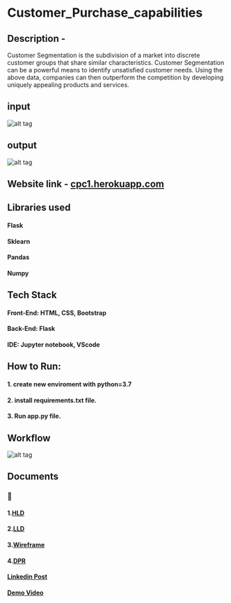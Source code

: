 # Customer_Purchase_capabilities

## Description - 
   Customer Segmentation is the subdivision of a market into discrete customer groups that share similar characteristics. Customer Segmentation can be a powerful means to identify unsatisfied customer needs. Using the above data, companies can then outperform the competition by developing uniquely appealing products and services.

## input
![alt tag](https://github.com/Vinayak-HUB1/PURCHASING_CAPABILITIES_/blob/main/Screenshots/input.jpg)

## output
![alt tag](https://github.com/Vinayak-HUB1/PURCHASING_CAPABILITIES_/blob/main/Screenshots/output.jpg)

## Website link - [cpc1.herokuapp.com](cpc1.herokuapp.com)

## Libraries used
#### Flask
#### Sklearn
#### Pandas
#### Numpy

## Tech Stack
#### Front-End: HTML, CSS, Bootstrap
#### Back-End: Flask
#### IDE: Jupyter notebook, VScode

## How to Run:
#### 1. create new enviroment with python=3.7
#### 2. install requirements.txt file.
#### 3. Run app.py file.

## Workflow
![alt tag](https://github.com/Vinayak-HUB1/PURCHASING_CAPABILITIES_/blob/main/Screenshots/Architecture.jpg)

## Documents
### 📙 
#### 1.[HLD](https://github.com/Vinayak-HUB1/PURCHASING_CAPABILITIES_/blob/main/Documents/High%20Level%20Design.pdf)
#### 2.[LLD](https://github.com/Vinayak-HUB1/PURCHASING_CAPABILITIES_/blob/main/Documents/Low_Level_Design_.pdf)
#### 3.[Wireframe](https://github.com/Vinayak-HUB1/PURCHASING_CAPABILITIES_/blob/main/Documents/wireframe.pdf)
#### 4.[DPR](https://github.com/Vinayak-HUB1/PURCHASING_CAPABILITIES_/blob/main/Documents/DPR.pptx)


#### [Linkedin Post](https://www.linkedin.com/posts/vinayak-dumbre-73050a1bb_github-vinayak-hub1purchasingcapabilities-activity-6848139193890287616-odW0)
#### [Demo Video](https://drive.google.com/file/d/1H2iQe0Zz557empZVUMEYFaqDj6ID8Djr/view?usp=sharing)

